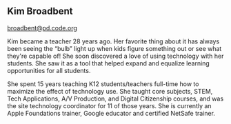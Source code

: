 ## Kim Broadbent

[broadbent@pd.code.org](mailto:broadbent@pd.code.org)

Kim became a teacher 28 years ago. Her favorite thing about it has always been seeing the “bulb” light up when kids figure something out or see what they're capable of! She soon discovered a love of using technology with her students. She saw it as a tool that helped expand and equalize learning opportunities for all students. 

She spent 15 years teaching K12 students/teachers full-time how to maximize the effect of technology use. She taught core subjects, STEM, Tech Applications, A/V Production, and Digital Citizenship courses, and was the site technology coordinator for 11 of those years. She is currently an Apple Foundations trainer, Google educator and certified NetSafe trainer.  